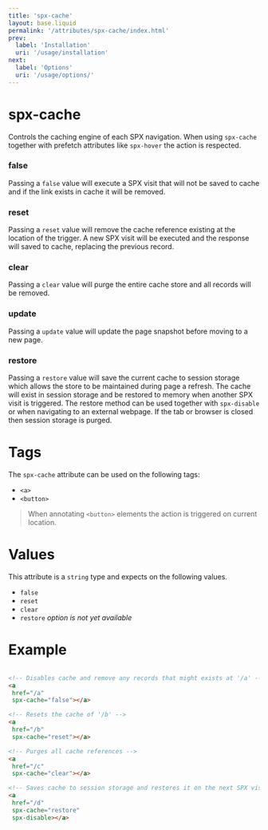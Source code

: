 ```yaml
---
title: 'spx-cache'
layout: base.liquid
permalink: '/attributes/spx-cache/index.html'
prev:
  label: 'Installation'
  uri: '/usage/installation'
next:
  label: 'Options'
  uri: '/usage/options/'
---
```


# spx-cache

Controls the caching engine of each SPX navigation. When using `spx-cache` together with prefetch attributes like `spx-hover` the action is respected.

### false

Passing a `false` value will execute a SPX visit that will not be saved to cache and if the link exists in cache it will be removed.

### reset

Passing a `reset` value will remove the cache reference existing at the location of the trigger. A new SPX visit will be executed and the response will saved to cache, replacing the previous record.

### clear

Passing a `clear` value will purge the entire cache store and all records will be removed.

### update

Passing a `update` value will update the page snapshot before moving to a new page.

### restore

Passing a `restore` value will save the current cache to session storage which allows the store to be maintained during page a refresh. The cache will exist in session storage and be restored to memory when another SPX visit is triggered. The restore method can be used together with `spx-disable` or when navigating to an external webpage. If the tab or browser is closed then session storage is purged.

# Tags

The `spx-cache` attribute can be used on the following tags:

- `<a>`
- `<button>`

> When annotating `<button>` elements the action is triggered on current location.

# Values

This attribute is a `string` type and expects on the following values.

- `false`
- `reset`
- `clear`
- `restore` _option is not yet available_

# Example

<!-- prettier-ignore -->
```html

<!-- Disables cache and remove any records that might exists at '/a' -->
<a
 href="/a"
 spx-cache="false"></a>

<!-- Resets the cache of '/b' -->
<a
 href="/b"
 spx-cache="reset"></a>

<!-- Purges all cache references -->
<a
 href="/c"
 spx-cache="clear"></a>

<!-- Saves cache to session storage and restores it on the next SPX visit -->
<a
 href="/d"
 spx-cache="restore"
 spx-disable></a>
```
